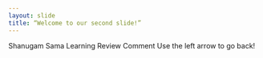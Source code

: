 ```yaml
---
layout: slide
title: “Welcome to our second slide!”
---
```

Shanugam Sama Learning Review Comment
Use the left arrow to go back!
